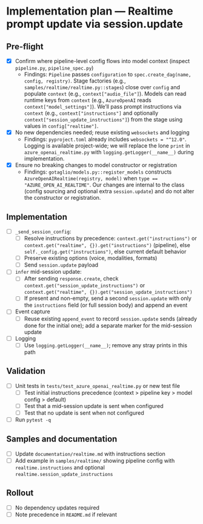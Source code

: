 # Implementation plan — Realtime prompt update via session.update

## Pre-flight
- [x] Confirm where pipeline-level config flows into model context (inspect `pipeline.py`, `pipeline_spec.py`)
  - Findings: `Pipeline` passes `configuration` to `spec.create_dag(name, config, registry)`. Stage factories (e.g., `samples/realtime/realtime.py::stages`) close over `config` and populate `context` (e.g., `context["audio_file"]`). Models can read runtime keys from `context` (e.g., `AzureOpenAI` reads `context["model_settings"]`). We’ll pass prompt instructions via `context` (e.g., `context["instructions"]` and optionally `context["session_update_instructions"]`) from the stage using values in `config["realtime"]`.
- [x] No new dependencies needed; reuse existing `websockets` and logging
  - Findings: `pyproject.toml` already includes `websockets = "^12.0"`. Logging is available project-wide; we will replace the lone `print` in `azure_openai_realtime.py` with `logging.getLogger(__name__)` during implementation.
- [x] Ensure no breaking changes to model constructor or registration
  - Findings: `gotaglio/models.py::register_models` constructs `AzureOpenAIRealtime(registry, model)` when `type == "AZURE_OPEN_AI_REALTIME"`. Our changes are internal to the class (config sourcing and optional extra `session.update`) and do not alter the constructor or registration.

## Implementation
- [ ] `_send_session_config`:
  - [ ] Resolve instructions by precedence: `context.get("instructions")` or `context.get("realtime", {}).get("instructions")` (pipeline), else `self._config.get("instructions")`, else current default behavior
  - [ ] Preserve existing options (voice, modalities, formats)
  - [ ] Send `session.update` payload
- [ ] `infer` mid-session update:
  - [ ] After sending `response.create`, check `context.get("session_update_instructions")` or `context.get("realtime", {}).get("session_update_instructions")`
  - [ ] If present and non-empty, send a second `session.update` with only the `instructions` field (or full session body) and append an event
- [ ] Event capture
  - [ ] Reuse existing `append_event` to record `session.update` sends (already done for the initial one); add a separate marker for the mid-session update
- [ ] Logging
  - [ ] Use `logging.getLogger(__name__)`; remove any stray prints in this path

## Validation
- [ ] Unit tests in `tests/test_azure_openai_realtime.py` or new test file
  - [ ] Test initial instructions precedence (context > pipeline key > model config > default)
  - [ ] Test that a mid-session update is sent when configured
  - [ ] Test that no update is sent when not configured
- [ ] Run `pytest -q`

## Samples and documentation
- [ ] Update `documentation/realtime.md` with instructions section
- [ ] Add example in `samples/realtime/` showing pipeline config with `realtime.instructions` and optional `realtime.session_update_instructions`

## Rollout
- [ ] No dependency updates required
- [ ] Note precedence in `README.md` if relevant
